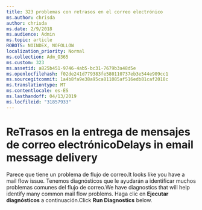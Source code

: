 ```yaml
---
title: 323 problemas con retrasos en el correo electrónico
ms.author: chrisda
author: chrisda
ms.date: 2/9/2018
ms.audience: Admin
ms.topic: article
ROBOTS: NOINDEX, NOFOLLOW
localization_priority: Normal
ms.collection: Adm_O365
ms.custom: 323
ms.assetid: a825b451-9746-4ab5-bc31-7679b3a48d5e
ms.openlocfilehash: f02de241d779383fe580110737eb3e544e909cc1
ms.sourcegitcommit: 1a4b8fa9e38a95ca811085af516edb81caf2018c
ms.translationtype: MT
ms.contentlocale: es-ES
ms.lasthandoff: 04/13/2019
ms.locfileid: "31857933"
---
```

# <a name="delays-in-email-message-delivery"></a><span data-ttu-id="99e4b-102">ReTrasos en la entrega de mensajes de correo electrónico</span><span class="sxs-lookup"><span data-stu-id="99e4b-102">Delays in email message delivery</span></span>

<span data-ttu-id="99e4b-103">Parece que tiene un problema de flujo de correo.</span><span class="sxs-lookup"><span data-stu-id="99e4b-103">It looks like you have a mail flow issue.</span></span> <span data-ttu-id="99e4b-104">Tenemos diagnósticos que le ayudarán a identificar muchos problemas comunes del flujo de correo.</span><span class="sxs-lookup"><span data-stu-id="99e4b-104">We have diagnostics that will help identify many common mail flow problems.</span></span> <span data-ttu-id="99e4b-105">Haga clic en **Ejecutar diagnósticos** a continuación.</span><span class="sxs-lookup"><span data-stu-id="99e4b-105">Click **Run Diagnostics** below.</span></span>
